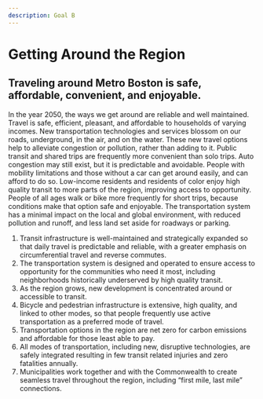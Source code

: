 ```yaml
---
description: Goal B
---
```


# Getting Around the Region

## Traveling around Metro Boston is safe, affordable, convenient, and enjoyable.

  
In the year 2050, the ways we get around are reliable and well maintained. Travel is safe, efficient, pleasant, and affordable to households of varying incomes. New transportation technologies and services blossom on our roads, underground, in the air, and on the water. These new travel options help to alleviate congestion or pollution, rather than adding to it. Public transit and shared trips are frequently more convenient than solo trips. Auto congestion may still exist, but it is predictable and avoidable. People with mobility limitations and those without a car can get around easily, and can afford to do so. Low-income residents and residents of color enjoy high quality transit to more parts of the region, improving access to opportunity. People of all ages walk or bike more frequently for short trips, because conditions make that option safe and enjoyable. The transportation system has a minimal impact on the local and global environment, with reduced pollution and runoff, and less land set aside for roadways or parking.

1. Transit infrastructure is well-maintained and strategically expanded so that daily travel is predictable and reliable, with a greater emphasis on circumferential travel and reverse commutes.
2. The transportation system is designed and operated to ensure access to opportunity for the communities who need it most, including neighborhoods historically underserved by high quality transit.
3. As the region grows, new development is concentrated around or accessible to transit.
4. Bicycle and pedestrian infrastructure is extensive, high quality, and linked to other modes, so that people frequently use active transportation as a preferred mode of travel.
5. Transportation options in the region are net zero for carbon emissions and affordable for those least able to pay.
6. All modes of transportation, including new, disruptive technologies, are safely integrated resulting in few transit related injuries and zero fatalities annually.
7. Municipalities work together and with the Commonwealth to create seamless travel throughout the region, including “first mile, last mile” connections.

